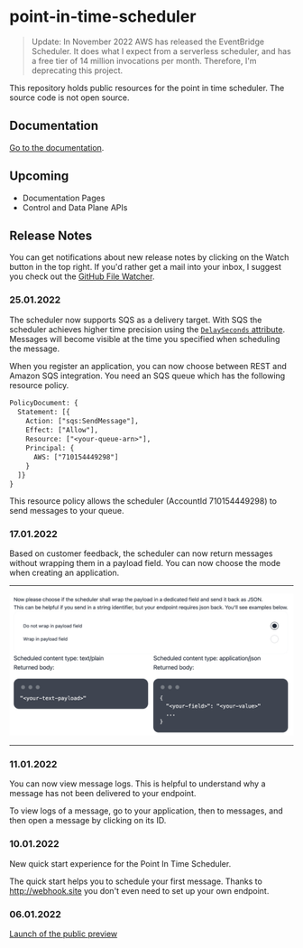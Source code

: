 # point-in-time-scheduler

> Update: In November 2022 AWS has released the EventBridge Scheduler. It does what I expect from a serverless scheduler, and has a free tier of 14 million invocations per month. Therefore, I'm deprecating this project.

This repository holds public resources for the point in time scheduler. The source code is not open source.

## Documentation

[Go to the documentation](https://github.com/bahrmichael/point-in-time-scheduler/tree/main/docs).

## Upcoming

- Documentation Pages
- Control and Data Plane APIs

## Release Notes

You can get notifications about new release notes by clicking on the Watch button in the top right. If you'd rather get a mail into your inbox, I suggest you check out the [GitHub File Watcher](https://app.github-file-watcher.com/).

### 25.01.2022

The scheduler now supports SQS as a delivery target. With SQS the scheduler achieves higher time precision using the [`DelaySeconds` attribute](https://docs.aws.amazon.com/AWSSimpleQueueService/latest/SQSDeveloperGuide/sqs-delay-queues.html). Messages will become visible at the time you specified when scheduling the message.

When you register an application, you can now choose between REST and Amazon SQS integration. You need an SQS queue which has the following resource policy.

```
PolicyDocument: {
  Statement: [{
    Action: ["sqs:SendMessage"],
    Effect: ["Allow"],
    Resource: ["<your-queue-arn>"],
    Principal: {
      AWS: ["710154449298"]
    }
  ]}
}
```

This resource policy allows the scheduler (AccountId 710154449298) to send messages to your queue.

### 17.01.2022

Based on customer feedback, the scheduler can now return messages without wrapping them in a payload field. You can now choose the mode when creating an application.

---

![Mode Choice Preview](https://github.com/bahrmichael/point-in-time-scheduler/blob/main/mode-choice-preview.png)

---

### 11.01.2022

You can now view message logs. This is helpful to understand why a message has not been delivered to your endpoint.

To view logs of a message, go to your application, then to messages, and then open a message by clicking on its ID.

### 10.01.2022

New quick start experience for the Point In Time Scheduler.

The quick start helps you to schedule your first message. Thanks to http://webhook.site you don't even need to set up your own endpoint.

### 06.01.2022

[Launch of the public preview](https://bahr.dev/2022/01/06/point-in-time-scheduler/)
